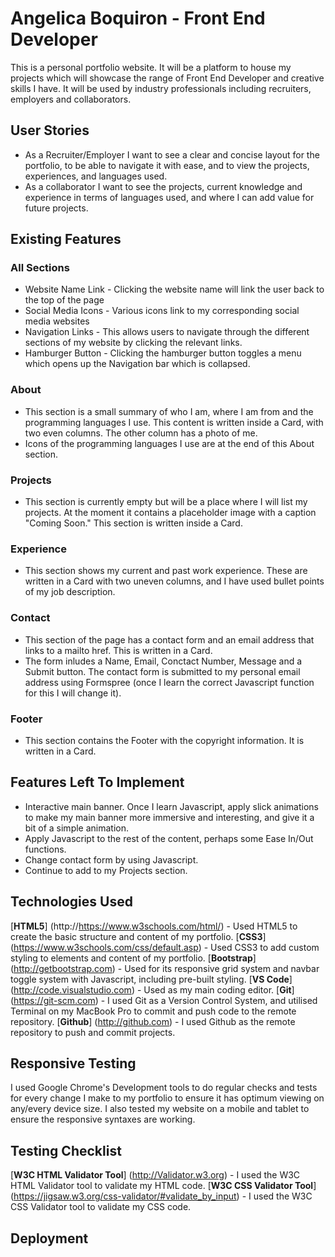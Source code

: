 # Angelica Boquiron - Front End Developer

This is a personal portfolio website. It will be a platform to house my projects which will showcase the range of Front End Developer and creative skills I have. It will be used by industry professionals including recruiters, employers and collaborators.

## User Stories
- As a Recruiter/Employer I want to see a clear and concise layout for the portfolio, to be able to navigate it with ease, and to view the projects, experiences, and languages used.
- As a collaborator I want to see the projects, current knowledge and experience in terms of languages used, and where I can add value for future projects.

## Existing Features
### All Sections
- Website Name Link - Clicking the website name will link the user back to the top of the page
- Social Media Icons - Various icons link to my corresponding social media websites
- Navigation Links - This allows users to navigate through the different sections of my website by clicking the relevant links.
- Hamburger Button - Clicking the hamburger button toggles a menu which opens up the Navigation bar which is collapsed.

### About
- This section is a small summary of who I am, where I am from and the programming languages I use. This content is written inside a Card, with two even columns. The other column has a photo of me.
- Icons of the programming languages I use are at the end of this About section.

### Projects
- This section is currently empty but will be a place where I will list my projects. At the moment it contains a placeholder image with a caption "Coming Soon." This section is written inside a Card.

### Experience
- This section shows my current and past work experience. These are written in a Card with two uneven columns, and I have used bullet points of my job description.

### Contact
- This section of the page has a contact form and an email address that links to a mailto href. This is written in a Card.
- The form inludes a Name, Email, Conctact Number, Message and a Submit button. The contact form is submitted to my personal email address using Formspree (once I learn the correct Javascript function for this I will change it).

### Footer
- This section contains the Footer with the copyright information. It is written in a Card.

## Features Left To Implement
- Interactive main banner. Once I learn Javascript, apply slick animations to make my main banner more immersive and interesting, and give it a bit of a simple animation.
- Apply Javascript to the rest of the content, perhaps some Ease In/Out functions.
- Change contact form by using Javascript.
- Continue to add to my Projects section.

## Technologies Used
[**HTML5**] (http://https://www.w3schools.com/html/) 
    - Used HTML5 to create the basic structure and content of my portfolio.
[**CSS3**] (https://www.w3schools.com/css/default.asp) 
    - Used CSS3 to add custom styling to elements and content of my portfolio.
[**Bootstrap**] (http://getbootstrap.com) 
    - Used for its responsive grid system and navbar toggle system with Javascript, including pre-built styling.
[**VS Code**] (http://code.visualstudio.com)
    - Used as my main coding editor.
[**Git**] (https://git-scm.com) 
    - I used Git as a Version Control System, and utilised Terminal on my MacBook Pro to commit and push code to the remote repository.
[**Github**] (http://github.com) 
    -  I used Github as the remote repository to push and commit projects.

## Responsive Testing
I used Google Chrome's Development tools to do regular checks and tests for every change I make to my portfolio to ensure it has optimum viewing on any/every device size. I also tested my website on a mobile and tablet to ensure the responsive syntaxes are working.

## Testing Checklist
[**W3C HTML Validator Tool**] (http://Validator.w3.org) 
    - I used the W3C HTML Validator tool to validate my HTML code.
[**W3C CSS Validator Tool**] (https://jigsaw.w3.org/css-validator/#validate_by_input)
    - I used the W3C CSS Validator tool to validate my CSS code.

## Deployment